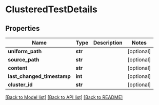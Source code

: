 # ClusteredTestDetails

## Properties
Name | Type | Description | Notes
------------ | ------------- | ------------- | -------------
**uniform_path** | **str** |  | [optional] 
**source_path** | **str** |  | [optional] 
**content** | **str** |  | [optional] 
**last_changed_timestamp** | **int** |  | [optional] 
**cluster_id** | **str** |  | [optional] 

[[Back to Model list]](../README.md#documentation-for-models) [[Back to API list]](../README.md#documentation-for-api-endpoints) [[Back to README]](../README.md)


